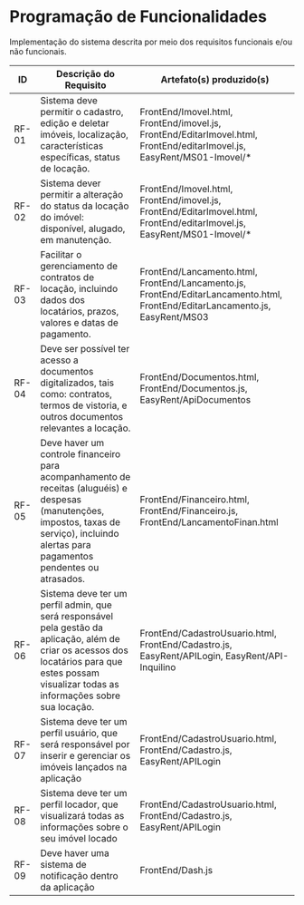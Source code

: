 # Programação de Funcionalidades

Implementação do sistema descrita por meio dos requisitos funcionais e/ou não funcionais.

|ID    | Descrição do Requisito  | Artefato(s) produzido(s) |
|------|-----------------------------------------|----|
|RF-01 | Sistema deve permitir o cadastro, edição e deletar imóveis, localização, características específicas, status de locação. | FrontEnd/Imovel.html, FrontEnd/imovel.js, FrontEnd/EditarImovel.html, FrontEnd/editarImovel.js, EasyRent/MS01-Imovel/* |
|RF-02| Sistema dever permitir a alteração do status da locação do imóvel: disponível, alugado, em manutenção. | FrontEnd/Imovel.html, FrontEnd/imovel.js, FrontEnd/EditarImovel.html, FrontEnd/editarImovel.js, EasyRent/MS01-Imovel/* |
|RF-03| Facilitar o gerenciamento de contratos de locação, incluindo dados dos locatários, prazos, valores e datas de pagamento. | FrontEnd/Lancamento.html, FrontEnd/Lancamento.js, FrontEnd/EditarLancamento.html, FrontEnd/EditarLancamento.js, EasyRent/MS03 |
|RF-04 | Deve ser possível ter acesso a documentos digitalizados, tais como: contratos, termos de vistoria, e outros documentos relevantes a locação. | FrontEnd/Documentos.html, FrontEnd/Documentos.js, EasyRent/ApiDocumentos |
|RF-05 | Deve haver um controle financeiro para acompanhamento de receitas (aluguéis) e despesas (manutenções, impostos, taxas de serviço), incluindo alertas para pagamentos pendentes ou atrasados. | FrontEnd/Financeiro.html, FrontEnd/Financeiro.js, FrontEnd/LancamentoFinan.html| 
|RF-06 | Sistema deve ter um perfil admin, que será responsável pela gestão da aplicação, além de criar os acessos dos locatários para que estes possam visualizar todas as informações sobre sua locação. | FrontEnd/CadastroUsuario.html, FrontEnd/Cadastro.js, EasyRent/APILogin, EasyRent/API-Inquilino|
|RF-07 | Sistema deve ter um perfil usuário, que será responsável por inserir e gerenciar os imóveis lançados na aplicação | FrontEnd/CadastroUsuario.html, FrontEnd/Cadastro.js, EasyRent/APILogin |
|RF-08 | Sistema deve ter um perfil locador, que visualizará todas as informações sobre o seu imóvel locado | FrontEnd/CadastroUsuario.html, FrontEnd/Cadastro.js, EasyRent/APILogin |
|RF-09 | Deve haver uma sistema de notificação dentro da aplicação | FrontEnd/Dash.js |
